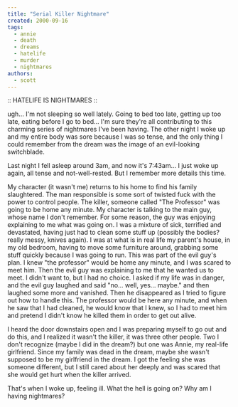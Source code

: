 ```yaml
---
title: "Serial Killer Nightmare"
created: 2000-09-16
tags:
  - annie
  - death
  - dreams
  - hatelife
  - murder
  - nightmares
authors:
  - scott
---
```


:: HATELIFE IS NIGHTMARES ::

ugh... I'm not sleeping so well lately. Going to bed too late, getting up too late, eating before I go to bed... I'm sure they're all contributing to this charming series of nightmares I've been having. The other night I woke up and my entire body was sore because I was so tense, and the only thing I could remember from the dream was the image of an evil-looking switchblade.

Last night I fell asleep around 3am, and now it's 7:43am... I just woke up again, all tense and not-well-rested. But I remember more details this time.

My character (it wasn't me) returns to his home to find his family slaughtered. The man responsible is some sort of twisted fuck with the power to control people. The killer, someone called "The Professor" was going to be home any minute. My character is talking to the main guy, whose name I don't remember. For some reason, the guy was enjoying explaining to me what was going on. I was a mixture of sick, terrified and devastated, having just had to clean some stuff up (possibly the bodies? really messy, knives again). I was at what is in real life my parent's house, in my old bedroom, having to move some furniture around, grabbing some stuff quickly because I was going to run. This was part of the evil guy's plan. I knew "the professor" would be home any minute, and I was scared to meet him. Then the evil guy was explaining to me that he wanted us to meet. I didn't want to, but I had no choice. I asked if my life was in danger, and the evil guy laughed and said "no... well, yes... maybe." and then laughed some more and vanished. Then he disappeared as I tried to figure out how to handle this. The professor would be here any minute, and when he saw that I had cleaned, he would know that I knew, so I had to meet him and pretend I didn't know he killed them in order to get out alive.

I heard the door downstairs open and I was preparing myself to go out and do this, and I realized it wasn't the killer, it was three other people. Two I don't recognize (maybe I did in the dream?) but one was Annie, my real-life girlfriend. Since my family was dead in the dream, maybe she wasn't supposed to be my girlfriend in the dream. I got the feeling she was someone different, but I still cared about her deeply and was scared that she would get hurt when the killer arrived.

That's when I woke up, feeling ill. What the hell is going on? Why am I having nightmares?

